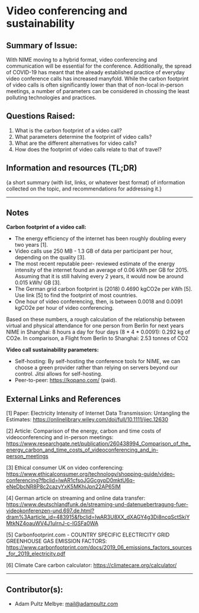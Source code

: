<!-- Copy this template to add a new topic. Replace text in {brackets} with your content. -->
<!-- Template created for NIME environment entries by Johnny Sullivan -->

# Video conferencing and sustainability

## Summary of Issue: 

With NIME moving to a hybrid format, video conferencing and communication will be essential for the conference. Additionally, the spread of COVID-19 has meant that the already established practice of everyday video conference calls has increased manyfold.
While the carbon footprint of video calls is often significantly lower than that of non-local in-person meetings, a number of parameters can be considered in chossing the least polluting technologies and practices.

## Questions Raised:

1. What is the carbon footprint of a video call? 
2. What parameters determine the footprint of video calls?
3. What are the different alternatives for video calls?
4. How does the footprint of video calls relate to that of travel? 

## Information and resources (TL;DR)

{a short summary (with list, links, or whatever best format) of information collected on the topic, and recommendations for addressing it.}

-----

## Notes

**Carbon footprint of a video call:**

- The energy efficiency of the internet has been roughly doubling every two years [1].
- Video calls use 250 MB - 1.3 GB of data per participant per hour, depending on the quality [3].
- The most recent reputable peer- reviewed estimate of the energy intensity of the internet found an average of 0.06 kWh per GB for 2015. Assuming that it is still halving every 2 years, it would now be around 0.015 kWh/ GB [3].
- The German grid carbon footprint is (2018) 0.4690 kgCO2e per kWh [5]. Use link [5] to find the footprint of most countries.
- One hour of video conferencing, then, is between 0.0018 and 0.0091 kgCO2e per hour of video conferencing. 

Based on these numbers, a rough calculation of the relationship between virtual and physical attendance for one person from Berlin for next years NIME in Shanghai:
8 hours a day for four days (8 * 4 * 0.0091): 0.292 kg of CO2e. In comparison, a Flight from Berlin to Shanghai: 2.53 tonnes of CO2 

**Video call sustainability parameters:**

- Self-hosting: By self-hosting the conference tools for NIME, we can choose a green provider rather than relying on servers beyond our control. Jitsi allows for self-hosting.
- Peer-to-peer: https://kopano.com/ (paid).


## External Links and References

[1] Paper: Electricity Intensity of Internet Data Transmission: Untangling the Estimates: https://onlinelibrary.wiley.com/doi/full/10.1111/jiec.12630

[2] Article: Comparison of the energy, carbon and time costs of videoconferencing and in-person meetings: https://www.researchgate.net/publication/260438994_Comparison_of_the_energy_carbon_and_time_costs_of_videoconferencing_and_in-person_meetings

[3] Ethical consumer UK on video conferencing: https://www.ethicalconsumer.org/technology/shopping-guide/video-conferencing?fbclid=IwAR1cfsoJGGcgypD0mktU6q-eNeDbcNR8P8c2cazyYxK5MKhjJpn22AP65lM

[4] German article on streaming and online data transfer: https://www.deutschlandfunk.de/streaming-und-datenuebertragung-fuer-videokonferenzen-und.697.de.html?dram%3Aarticle_id=483915&fbclid=IwAR3U8XX_dXAGY4g3Di8ncqSctSkiYMtkNZ4oauWV4J1uIrnJ-c-lGSFa0WA

[5] Carbonfootprint.com - COUNTRY SPECIFIC ELECTRICITY GRID GREENHOUSE GAS EMISSION FACTORS: https://www.carbonfootprint.com/docs/2019_06_emissions_factors_sources_for_2019_electricity.pdf

[6] Climate Care carbon calculator: https://climatecare.org/calculator/



----

## Contributor(s): 

- Adam Pultz Melbye: mail@adampultz.com